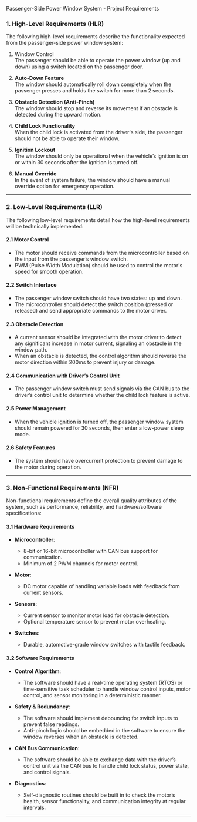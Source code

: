 Passenger-Side Power Window System - Project Requirements

### 1. High-Level Requirements (HLR)
The following high-level requirements describe the functionality expected from the passenger-side power window system:

1. Window Control  
   The passenger should be able to operate the power window (up and down) using a switch located on the passenger door.

2. **Auto-Down Feature**  
   The window should automatically roll down completely when the passenger presses and holds the switch for more than 2 seconds.

3. **Obstacle Detection (Anti-Pinch)**  
   The window should stop and reverse its movement if an obstacle is detected during the upward motion.

4. **Child Lock Functionality**  
   When the child lock is activated from the driver's side, the passenger should not be able to operate their window.

5. **Ignition Lockout**  
   The window should only be operational when the vehicle’s ignition is on or within 30 seconds after the ignition is turned off.

6. **Manual Override**  
   In the event of system failure, the window should have a manual override option for emergency operation.

---

### 2. Low-Level Requirements (LLR)
The following low-level requirements detail how the high-level requirements will be technically implemented:

#### 2.1 Motor Control
- The motor should receive commands from the microcontroller based on the input from the passenger’s window switch.
- PWM (Pulse Width Modulation) should be used to control the motor's speed for smooth operation.

#### 2.2 Switch Interface
- The passenger window switch should have two states: up and down.
- The microcontroller should detect the switch position (pressed or released) and send appropriate commands to the motor driver.

#### 2.3 Obstacle Detection
- A current sensor should be integrated with the motor driver to detect any significant increase in motor current, signaling an obstacle in the window path.
- When an obstacle is detected, the control algorithm should reverse the motor direction within 200ms to prevent injury or damage.

#### 2.4 Communication with Driver’s Control Unit
- The passenger window switch must send signals via the CAN bus to the driver’s control unit to determine whether the child lock feature is active.

#### 2.5 Power Management
- When the vehicle ignition is turned off, the passenger window system should remain powered for 30 seconds, then enter a low-power sleep mode.

#### 2.6 Safety Features
- The system should have overcurrent protection to prevent damage to the motor during operation.

---

### 3. Non-Functional Requirements (NFR)
Non-functional requirements define the overall quality attributes of the system, such as performance, reliability, and hardware/software specifications:

#### 3.1 Hardware Requirements
- **Microcontroller**:  
  - 8-bit or 16-bit microcontroller with CAN bus support for communication.
  - Minimum of 2 PWM channels for motor control.
  
- **Motor**:  
  - DC motor capable of handling variable loads with feedback from current sensors.

- **Sensors**:  
  - Current sensor to monitor motor load for obstacle detection.  
  - Optional temperature sensor to prevent motor overheating.

- **Switches**:  
  - Durable, automotive-grade window switches with tactile feedback.

#### 3.2 Software Requirements
- **Control Algorithm**:  
  - The software should have a real-time operating system (RTOS) or time-sensitive task scheduler to handle window control inputs, motor control, and sensor monitoring in a deterministic manner.

- **Safety & Redundancy**:  
  - The software should implement debouncing for switch inputs to prevent false readings.  
  - Anti-pinch logic should be embedded in the software to ensure the window reverses when an obstacle is detected.

- **CAN Bus Communication**:  
  - The software should be able to exchange data with the driver’s control unit via the CAN bus to handle child lock status, power state, and control signals.

- **Diagnostics**:  
  - Self-diagnostic routines should be built in to check the motor’s health, sensor functionality, and communication integrity at regular intervals.

---

